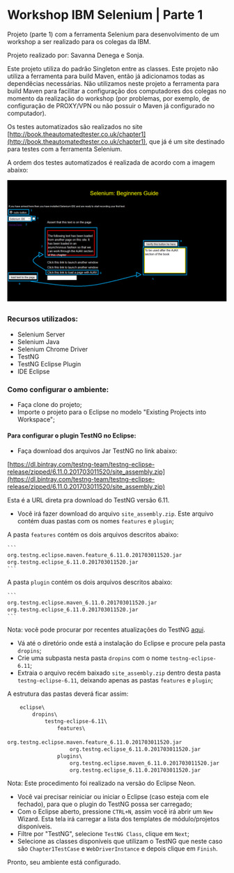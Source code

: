 # Workshop IBM Selenium | Parte 1

Projeto (parte 1) com a ferramenta Selenium para desenvolvimento de um workshop a ser realizado para os colegas da IBM.

Projeto realizado por: Savanna Denega e Sonja.

Este projeto utiliza do padrão Singleton entre as classes.
Este projeto não utiliza a ferramenta para build Maven, então já adicionamos todas as dependêcias necessárias. Não utilizamos neste projeto a ferramenta para build Maven para facilitar a configuração dos computadores dos colegas no momento da realização do workshop (por problemas, por exemplo, de configuração de PROXY/VPN ou não possuir o Maven já configurado no computador).

Os testes automatizados são realizados no site [http://book.theautomatedtester.co.uk/chapter1](http://book.theautomatedtester.co.uk/chapter1), que já é um site destinado para testes com a ferramenta Selenium.

A ordem dos testes automatizados é realizada de acordo com a imagem abaixo:

![order-testes](readme-images/order-tests-project1.png)


### Recursos utilizados:

- Selenium Server
- Selenium Java
- Selenium Chrome Driver
- TestNG
- TestNG Eclipse Plugin
- IDE Eclipse

### Como configurar o ambiente:

- Faça clone do projeto;
- Importe o projeto para o Eclipse no modelo "Existing Projects into Workspace";

#### Para configurar o plugin TestNG no Eclipse:

- Faça download dos arquivos Jar TestNG no link abaixo:

[https://dl.bintray.com/testng-team/testng-eclipse-release/zipped/6.11.0.201703011520/site_assembly.zip](https://dl.bintray.com/testng-team/testng-eclipse-release/zipped/6.11.0.201703011520/site_assembly.zip)

Esta é a URL direta pra download do TestNG versão 6.11.

- Você irá fazer download do arquivo `site_assembly.zip`. Este arquivo contém duas pastas com os nomes `features` e `plugin`;

A pasta `features` contém os dois arquivos descritos abaixo:

	```
    org.testng.eclipse.maven.feature_6.11.0.201703011520.jar
    org.testng.eclipse_6.11.0.201703011520.jar
	```
	
A pasta `plugin` contém os dois arquivos descritos abaixo:

    ```
	org.testng.eclipse.maven_6.11.0.201703011520.jar
    org.testng.eclipse_6.11.0.201703011520.jar
	```
Nota: você pode procurar por recentes atualizações do TestNG [aqui](https://github.com/cbeust/testng-eclipse).

- Vá até o diretório onde está a instalação do Eclipse e procure pela pasta `dropins`;
- Crie uma subpasta nesta pasta `dropins` com o nome `testng-eclipse-6.11`;
- Extraia o arquivo recém baixado `site_assembly.zip` dentro desta pasta `testng-eclipse-6.11`, deixando apenas as pastas `features` e `plugin`;

A estrutura das pastas deverá ficar assim:
```
	eclipse\
		dropins\
			testng-eclipse-6.11\
				features\
					org.testng.eclipse.maven.feature_6.11.0.201703011520.jar
					org.testng.eclipse_6.11.0.201703011520.jar 
				plugins\
					org.testng.eclipse.maven_6.11.0.201703011520.jar
					org.testng.eclipse_6.11.0.201703011520.jar 
```
Nota: Este procedimento foi realizado na versão do Eclipse Neon.

- Você vai precisar reiniciar ou iniciar o Eclipse (caso esteja com ele fechado), para que o plugin do TestNG possa ser carregado;
- Com o Eclipse aberto, pressione `CTRL+N`, assim você irá abrir um `New` Wizard. Esta tela irá carregar a lista dos templates de módulo/projetos disponíveis. 
- Filtre por "TestNG", selecione `TestNG Class`, clique em `Next`;
- Selecione as classes disponíveis que utilizam o TestNG que neste caso são `Chapter1TestCase` e `WebDriverInstance` e depois clique em `Finish`.

Pronto, seu ambiente está configurado.


	
